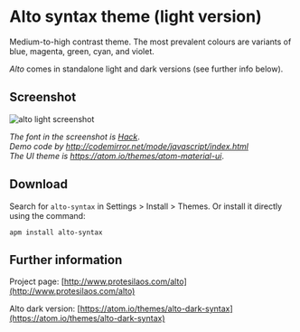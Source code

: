 # Alto syntax theme (light version)

Medium-to-high contrast theme. The most prevalent colours are variants of blue, magenta, green, cyan, and violet.

*Alto* comes in standalone light and dark versions (see further info below).

## Screenshot

![alto light screenshot](https://raw.githubusercontent.com/protesilaos/prot16/master/alto/img/alto_light_sample.png)

*The font in the screenshot is [Hack](https://github.com/chrissimpkins/Hack)*.  
*Demo code by http://codemirror.net/mode/javascript/index.html*  
*The UI theme is https://atom.io/themes/atom-material-ui*.

## Download

Search for `alto-syntax` in Settings > Install > Themes. Or install it directly using the command:

```shell
apm install alto-syntax
```

## Further information

Project page: [http://www.protesilaos.com/alto](http://www.protesilaos.com/alto)

Alto dark version: [https://atom.io/themes/alto-dark-syntax](https://atom.io/themes/alto-dark-syntax)
